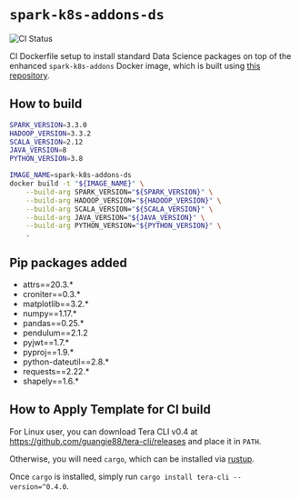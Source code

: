 # `spark-k8s-addons-ds`

![CI Status](https://img.shields.io/github/workflow/status/dsaidgovsg/spark-k8s-addons-ds/CI/main?label=CI&logo=github&style=for-the-badge)

CI Dockerfile setup to install standard Data Science packages on top of the
enhanced `spark-k8s-addons` Docker image, which is built using
[this repository](https://github.com/dsaidgovsg/spark-k8s-addons).

## How to build

```bash
SPARK_VERSION=3.3.0
HADOOP_VERSION=3.3.2
SCALA_VERSION=2.12
JAVA_VERSION=8
PYTHON_VERSION=3.8

IMAGE_NAME=spark-k8s-addons-ds
docker build -t "${IMAGE_NAME}" \
    --build-arg SPARK_VERSION="${SPARK_VERSION}" \
    --build-arg HADOOP_VERSION="${HADOOP_VERSION}" \
    --build-arg SCALA_VERSION="${SCALA_VERSION}" \
    --build-arg JAVA_VERSION="${JAVA_VERSION}" \
    --build-arg PYTHON_VERSION="${PYTHON_VERSION}" \
    .
```

## Pip packages added

- attrs==20.3.*
- croniter==0.3.*
- matplotlib==3.2.*
- numpy==1.17.*
- pandas==0.25.*
- pendulum==2.1.2
- pyjwt==1.7.*
- pyproj==1.9.*
- python-dateutil==2.8.*
- requests==2.22.*
- shapely==1.6.*

## How to Apply Template for CI build

For Linux user, you can download Tera CLI v0.4 at
<https://github.com/guangie88/tera-cli/releases> and place it in `PATH`.

Otherwise, you will need `cargo`, which can be installed via
[rustup](https://rustup.rs/).

Once `cargo` is installed, simply run `cargo install tera-cli --version=^0.4.0`.
